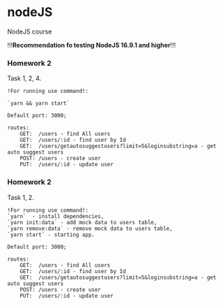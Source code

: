 # nodeJS
NodeJS course

!!!**Recommendation fo testing NodeJS 16.9.1 and higher**!!!

### Homework 2

Task 1, 2, 4.

    !For running use command!:
    
    `yarn && yarn start`

    Default port: 3000;

    routes:
        GET:  /users - find All users
        GET:  /users/:id - find user by Id
        GET:  /users/getautosuggestusers?limit=5&loginsubstring=a - get auto suggest users
        POST: /users - create user
        PUT:  /users/:id - update user

### Homework 2

Task 1, 2.
    
    !For running use command!:
    `yarn`  - install dependencies,
    `yarn init:data` - add mock data to users table,
    `yarn remove:data` - remove mock data to users table,
    `yarn start` - starting app.

    Default port: 3000;

    routes:
        GET:  /users - find All users
        GET:  /users/:id - find user by Id
        GET:  /users/getautosuggestusers?limit=5&loginsubstring=a - get auto suggest users
        POST: /users - create user
        PUT:  /users/:id - update user